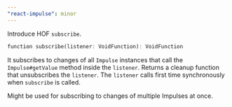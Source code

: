 ```yaml
---
"react-impulse": minor
---
```


Introduce HOF `subscribe`.

```dart
function subscribe(listener: VoidFunction): VoidFunction
```

It subscribes to changes of all `Impulse` instances that call the `Impulse#getValue` method inside the `listener`. Returns a cleanup function that unsubscribes the `listener`. The `listener` calls first time synchronously when `subscribe` is called.

Might be used for subscribing to changes of multiple Impulses at once.
